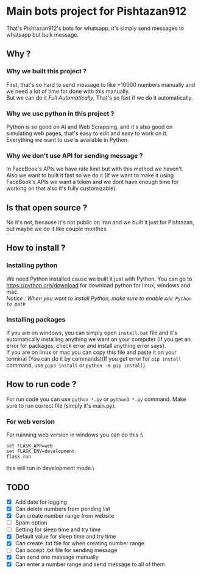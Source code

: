 # Main bots project for Pishtazan912
That's Pishtazan912's bots for whatsapp, it's simply send messages to whatsapp but bulk message.

## Why ?
### Why we built this project ?
First, that's so hard to send message to like +10000 numbers manually and we need a lot of time for done with this manually.\
But we can do it *Full Automatically*, That's so fast if we do it automatically.

### Why we use python in this project ?
Python is so good on AI and Web Scrapping, and it's also good on simulating web pages, that's easy to edit and easy to work on it.\
Everything we want to use is available in Python.

### Why we don't use API for sending message ?
In FaceBook's APIs we have rate limit but with this method we haven't.\
Also we want to built it fast so we do it (If we want to make it using FaceBook's APIs we want a token and we dont have enough time for working on that also it's fully customizable).

## Is that open source ?
No it's not, because it's not public on Iran and we built it just for Pishtazan, but maybe we do it like couple monthes.

## How to install ?
### Installing python
We need Python installed cause we built it just with Python. You can go to https://python.org/download for download python for linux, windows and mac.\
*Notice : When you want to install Python, make sure to enable `Add Python to path`*

### Installing packages
If you are on windows, you can simply open `install.bat` file and it's automatically installing anything we want on your computer (If you get an error for packages, check error and install anything error says).\
If you are on linux or mac you can copy this file and paste it on your terminal (You can do it by commands)(If you get error for `pip install` command, use `pip3 install` or `python -m pip install`).

## How to run code ?
For run code you can use `python *.py` or `python3 *.py` command. Make sure to run correct file (simply it's main.py).

### For web version
For ruinning web version in windows you can do this :\
```
set FLASK_APP=web
set FLASK_ENV=development
flask run
```
this will run in development mode.\

## TODO
* [X] Add date for logging
* [X] Can delete numbers from pending list
* [X] Can create number range from website
* [ ] Spam option
* [ ] Setting for sleep time and try time
* [X] Default value for sleep time and try time
* [X] Can create .txt file for when creating number range
* [ ] Can accept .txt file for sending message
* [X] Can send one message manually
* [X] Can enter a number range and send message to all of them
